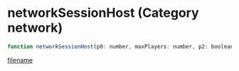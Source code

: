 # networkSessionHost (Category network)

```js
function networkSessionHost(p0: number, maxPlayers: number, p2: boolean): boolean
```

[filename](networkSessionHost_m.md ':include')